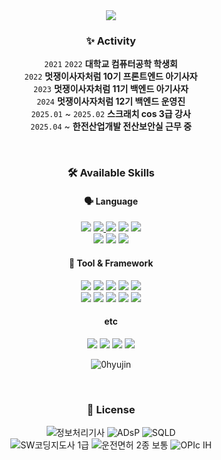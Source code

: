 <div align="center">
<img src="https://capsule-render.vercel.app/api?type=waving&color=b9e0fd&height=200&section=header&text=Hi%20I'm%20Yujin&fontColor=ffffff&fontSize=50&animation=fadeIn" />

### ✨ **Activity**
`2021` `2022` **대학교 컴퓨터공학 학생회** <br>
`2022` **멋쟁이사자처럼 10기 프론트엔드 아기사자** <br>
`2023` **멋쟁이사자처럼 11기 백엔드 아기사자** <br>
`2024` **멋쟁이사자처럼 12기 백엔드 운영진** <br>
`2025.01` ~ `2025.02` **스크래치 cos 3급 강사** <br>
`2025.04` ~ **한전산업개발 전산보안실 근무 중**<br>
<!--`2025` **키움증권 디지털 아카데미 1기**<br>-->
<br>

### 🛠 **Available Skills**
#### 🗣️ **Language**
<a href="#" target="_blank"><img src="https://img.shields.io/badge/Python-3776AB?style=flat-square&logo=python&logoColor=white"></a>
<a href="#" target="_blank"><img src="https://img.shields.io/badge/C-A8B9CC?style=flat-square&logo=C&logoColor=white"/> </a>
<a href="#" target="_blank"><img src="https://img.shields.io/badge/C++-00599C?style=flat-square&logo=C%2B%2B&logoColor=white"/></a>
<a href="#" target="_blank"><img src="https://img.shields.io/badge/Java-A5915F?style=flat-square&logo=OpenJDK&logoColor=white"></a>
<a href="#" target="_blank"><img src="https://img.shields.io/badge/Kotlin-7F52FF?style=flat-square&logo=Kotlin&logoColor=white" /></a><br>
<a href="#" target="_blank"><img src="https://img.shields.io/badge/HTML5-E34F26?style=flat-square&logo=html5&logoColor=white"></a>
<a href="#" target="_blank"><img src="https://img.shields.io/badge/CSS3-1572B6?style=flat-square&logo=css3&logoColor=white"></a>
<a href="#" target="_blank"><img src="https://img.shields.io/badge/javascript-F7DF1E?style=flat-square&logo=javascript&logoColor=black"></a>

#### 🔧 Tool & Framework
<a href="#" target="_blank"><img src="https://img.shields.io/badge/Git-F05032?style=flat-square&logo=git&logoColor=white"></a>
<a href="#" target="_blank"><img src="https://img.shields.io/badge/GitHub-181717?style=flat-square&logo=GitHub&logoColor=white"></a>
<a href="#" target="_blank"><img src="https://img.shields.io/badge/Visual%20Studio%20Code-007ACC?style=flat-square&logo=VisualStudioCode&logoColor=white" /></a>
<a href="#" target="_blank"><img src="https://img.shields.io/badge/Eclipse%20IDE-2C2255?style=flat-square&logo=EclipseIDE&logoColor=white" /></a>
<a href="#" target="_blank"><img src="https://img.shields.io/badge/Node.js-339933?style=flat-square&logo=Node.js&logoColor=black"></a> <br>
<a href="#" target="_blank"><img src="https://img.shields.io/badge/Amazon AWS-232F3E?style=flat-square&logo=Amazon AWS&logoColor=white"></a>
<a href="#" target="_blank"><img src="https://img.shields.io/badge/React-61DAFB?style=flat-square&logo=React&logoColor=black"></a>
<a href="#" target="_blank"><img src="https://img.shields.io/badge/SpringBoot-6DB33F?style=flat-square&logo=SpringBoot&logoColor=white"></a>
<a href="#" target="_blank"><img src="https://img.shields.io/badge/Django-092E20?style=flat-square&logo=Django&logoColor=white"></a>
<a href="#" target="_blank"><img src="https://img.shields.io/badge/Bootstrap-7952B3?style=flat-square&logo=Bootstrap&logoColor=white"></a>

#### etc
<a href="#" target="_blank"><img src="https://img.shields.io/badge/Oracle-F80000?style=flat-square&logo=Oracle&logoColor=white"></a>
<a href="#" target="_blank"><img src="https://img.shields.io/badge/MySQL-4479A1?style=flat-square&logo=MySQL&logoColor=white"></a>
<a href="#" target="_blank"><img src="https://img.shields.io/badge/Linux-FCC624?style=flat-square&logo=Linux&logoColor=black"></a>
<a href="#" target="_blank"><img src="https://img.shields.io/badge/Apache Tomcat-F8DC75?style=flat-square&logo=apachetomcat&logoColor=white"></a>
  <br>
  
<p><img src="https://github-readme-stats.vercel.app/api/top-langs?username=0hyujin&show_icons=true&locale=en&layout=compact" alt="0hyujin" /></p>

<!--### 🏆 **Awards**-->
<br>

### 🪪 **License**
![정보처리기사](https://img.shields.io/badge/정보처리기사-gray)
![ADsP](https://img.shields.io/badge/ADsP-gray)
![SQLD](https://img.shields.io/badge/SQLD-gray)
<br>
![SW코딩지도사 1급](https://img.shields.io/badge/SW코딩지도사_1급-gray)
![운전면허 2종 보통](https://img.shields.io/badge/운전면허_2종_보통-gray)
![OPIc IH](https://img.shields.io/badge/OPIc_IH-gray)




<!--백준-->
<!--[![Solved.ac Profile](http://mazassumnida.wtf/api/v2/generate_badge?boj=ohyuj2001)](https://solved.ac/ohyuj2001/)-->
<!--<img src="http://mazandi.herokuapp.com/api?handle=ohyuj2001&theme=warm"/>-->



